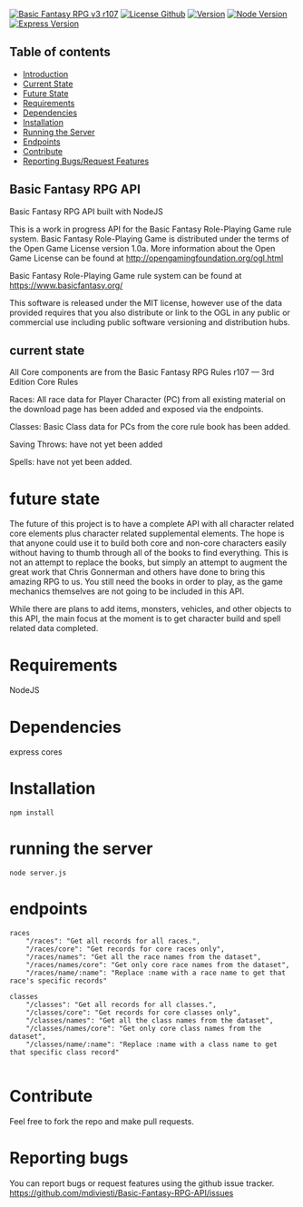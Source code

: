 [![Basic Fantasy RPG v3 r107](https://img.shields.io/badge/Basic%20Fantasy%20RPG-3.107-green.svg)](https://www.basicfantasy.org/)
[![License Github](https://img.shields.io/github/license/mdiviesti/Basic-Fantasy-RPG-API.svg)](https://img.shields.io/github/license/mdiviesti/Basic-Fantasy-RPG-API.svg)
[![Version](https://img.shields.io/badge/version-1.0.0-green.svg)](https://img.shields.io/badge/version-1.0.0-green.svg)
[![Node Version](https://img.shields.io/badge/node-10.15.3-lightgrey.svg)](https://img.shields.io/badge/node-10.15.3-lightgrey.svg)
[![Express Version](https://img.shields.io/badge/express-4.17.1-lightgrey.svg)](https://img.shields.io/badge/express-4.17.1-lightgrey.svg)

## Table of contents
* [Introduction](#basic-fantasy-rpg-api)
* [Current State](#currenct-state)
* [Future State](#future-state)
* [Requirements](#requirements)
* [Dependencies](#dependencies)
* [Installation](#installation)
* [Running the Server](#running-the-server)
* [Endpoints](#endpoints)
* [Contribute](#contribute)
* [Reporting Bugs/Request Features](#reporting-bugs)


## Basic Fantasy RPG API
Basic Fantasy RPG API built with NodeJS

This is a work in progress API for the Basic Fantasy Role-Playing Game rule system. 
Basic Fantasy Role-Playing Game is distributed under the terms of the Open Game License version 1.0a. More 
information about the Open Game License can be found at 
http://opengamingfoundation.org/ogl.html  

Basic Fantasy Role-Playing Game rule system can be found at https://www.basicfantasy.org/ 

This software is released under the MIT license, however use of the data provided requires that you also distribute 
or link to the OGL in any public or commercial use including public software versioning and distribution hubs. 

## current state
All Core components are from the Basic Fantasy RPG Rules r107 — 3rd Edition Core Rules

Races: All race data for Player Character (PC) from all existing material on the download page has been added and exposed
via the endpoints.

Classes: Basic Class data for PCs from the core rule book has been added. 

Saving Throws: have not yet been added

Spells: have not yet been added.

# future state
The future of this project is to have a complete API with all character related core elements plus character related 
supplemental elements. The hope is that anyone could use it to build both core and non-core characters easily without having to thumb through all of the books to find everything.
This is not an attempt to replace the books, but simply an attempt to augment the great work that Chris Gonnerman and others have done to bring this amazing RPG to us. 
You still need the books in order to play, as the game mechanics themselves are not going to be included in this API.

While there are plans to add items, monsters, vehicles, and other objects to this API, the main focus at the moment is to get character build and spell related data completed.

# Requirements
NodeJS

# Dependencies 
express
cores

# Installation
```npm install```

# running the server
```node server.js```

# endpoints
```
races
    "/races": "Get all records for all races.",
    "/races/core": "Get records for core races only",
    "/races/names": "Get all the race names from the dataset",
    "/races/names/core": "Get only core race names from the dataset",
    "/races/name/:name": "Replace :name with a race name to get that race's specific records"

classes
    "/classes": "Get all records for all classes.",
    "/classes/core": "Get records for core classes only",
    "/classes/names": "Get all the class names from the dataset",
    "/classes/names/core": "Get only core class names from the dataset",
    "/classes/name/:name": "Replace :name with a class name to get that specific class record"
      
```

# Contribute
Feel free to fork the repo and make pull requests.

# Reporting bugs
You can report bugs or request features using the github issue tracker. 
https://github.com/mdiviesti/Basic-Fantasy-RPG-API/issues
